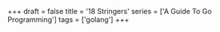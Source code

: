+++
draft = false
title = '18 Stringers'
series = ['A Guide To Go Programming']
tags = ['golang']
+++
